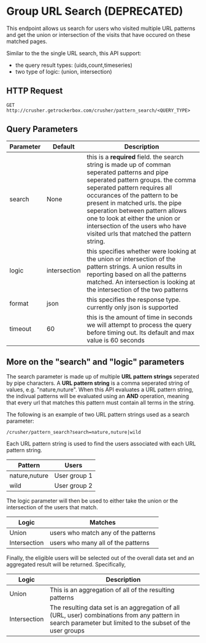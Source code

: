 # Group URL Search (DEPRECATED)

This endpoint allows us search for users who visited multiple URL patterns and get the union or intersection of the visits that have occured on these matched pages. 

Similar to the the single URL search, this API support:

- the query result types: (uids,count,timeseries)
- two type of logic: (union, intersection)

## HTTP Request

`GET http://crusher.getrockerbox.com/crusher/pattern_search/<QUERY_TYPE>`

## Query Parameters

Parameter | Default | Description
--------- | ------- | ----------
search    | None    | this is a **required** field. the search string is made up of comman seperated patterns and pipe seperated pattern groups. the comma seperated pattern requires all occurances of the pattern to be present in matched urls. the pipe seperation between pattern allows one to look at either the union or intersection of the users who have visited urls that matched the pattern string.
logic     | intersection | this specifies whether were looking at the union or intersection of the pattern strings. A union results in reporting based on all the patterns matched. An intersection is looking at the intersection of the two patterns
format    | json | this specifies the response type. currently only json is supported
timeout | 60 | this is the amount of time in seconds we will attempt to process the query before timing out. Its default and max value is 60 seconds

## More on the "search" and "logic" parameters

The search parameter is made up of multiple **URL pattern strings** seperated by pipe characters. 
A **URL pattern string** is a comma seperated string of values, e.g. "nature,nuture".
When this API evaluates a URL pattern string, the indivual patterns will be evaluated using an  **AND** operation, meaning that every url that matches this pattern must contain all terms in the string.

The following is an example of two URL pattern strings used as a search parameter:

`/crusher/pattern_search?search=nature,nuture|wild`

Each URL pattern string is used to find the users associated with each URL pattern string.

Pattern | Users 
------- | ----  
nature,nuture | User group 1 
wild | User group 2 

The logic parameter will then be used to either take the union or the intersection of the users that match. 

Logic | Matches 
----- | ------- 
Union | users who match any of the patterns
Intersection | users who many all of the patterns 

Finally, the eligible users will be selected out of the overall data set and an aggregated result will be returned. Specifically,

Logic | Description
----- | -----------
Union | This is an aggregation of all of the resulting patterns
Intersection | The resulting data set is an aggregation of all (URL, user) combinations from any pattern in search parameter but limited to the subset of the user groups



